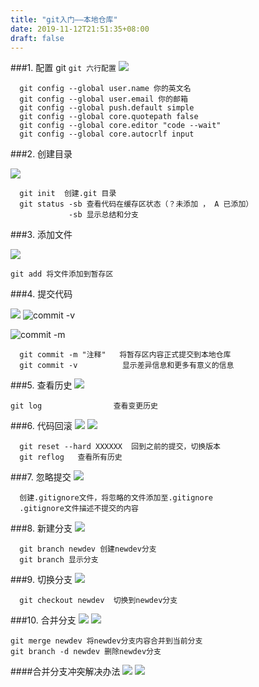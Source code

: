 ```yaml
---
title: "git入门——本地仓库"
date: 2019-11-12T21:51:35+08:00
draft: false
---
```


###1. 配置 git
`git 六行配置`
![](https://upload-images.jianshu.io/upload_images/16155751-72729a60473bfd7e.png?imageMogr2/auto-orient/strip%7CimageView2/2/w/1240)

```
  git config --global user.name 你的英文名
  git config --global user.email 你的邮箱
  git config --global push.default simple
  git config --global core.quotepath false
  git config --global core.editor "code --wait"
  git config --global core.autocrlf input
```

###2. 创建目录

![](https://upload-images.jianshu.io/upload_images/16155751-7f21fcdbb6a83d90.png?imageMogr2/auto-orient/strip%7CimageView2/2/w/1240)

```
  git init  创建.git 目录
  git status -sb 查看代码在缓存区状态（？未添加 ， A 已添加）
             -sb 显示总结和分支

```

###3. 添加文件

![](https://upload-images.jianshu.io/upload_images/16155751-4846cd611464942f.png?imageMogr2/auto-orient/strip%7CimageView2/2/w/1240)

```
git add 将文件添加到暂存区
```

###4. 提交代码

![](https://upload-images.jianshu.io/upload_images/16155751-34b4b0bbb95231de.png?imageMogr2/auto-orient/strip%7CimageView2/2/w/1240)
![commit -v](https://upload-images.jianshu.io/upload_images/16155751-a5eab528635a604a.png?imageMogr2/auto-orient/strip%7CimageView2/2/w/1240)

![commit -m](https://upload-images.jianshu.io/upload_images/16155751-d529650ce7917777.png?imageMogr2/auto-orient/strip%7CimageView2/2/w/1240)

```
  git commit -m "注释"   将暂存区内容正式提交到本地仓库
  git commit -v          显示差异信息和更多有意义的信息
```

###5. 查看历史
![](https://upload-images.jianshu.io/upload_images/16155751-6d3ffe7769c035c6.png?imageMogr2/auto-orient/strip%7CimageView2/2/w/1240)

```
git log                查看变更历史
```

###6. 代码回滚
![](https://upload-images.jianshu.io/upload_images/16155751-313bf160e72cdb22.png?imageMogr2/auto-orient/strip%7CimageView2/2/w/1240)
![](https://upload-images.jianshu.io/upload_images/16155751-310bde25116983c6.png?imageMogr2/auto-orient/strip%7CimageView2/2/w/1240)

```
  git reset --hard XXXXXX  回到之前的提交，切换版本
  git reflog   查看所有历史
```

###7. 忽略提交
![](https://upload-images.jianshu.io/upload_images/16155751-f7bd39b4dde00fad.png?imageMogr2/auto-orient/strip%7CimageView2/2/w/1240)

```
  创建.gitignore文件，将忽略的文件添加至.gitignore
  .gitignore文件描述不提交的内容
```

###8. 新建分支
![](https://upload-images.jianshu.io/upload_images/16155751-0bfd5d1563f50308.png?imageMogr2/auto-orient/strip%7CimageView2/2/w/1240)

```
  git branch newdev 创建newdev分支
  git branch 显示分支
```

###9. 切换分支
![](https://upload-images.jianshu.io/upload_images/16155751-c95b1d8fa6143e96.png?imageMogr2/auto-orient/strip%7CimageView2/2/w/1240)

```
  git checkout newdev  切换到newdev分支
```

###10. 合并分支
![](https://upload-images.jianshu.io/upload_images/16155751-429adc7da4862de4.png?imageMogr2/auto-orient/strip%7CimageView2/2/w/1240)
![](https://upload-images.jianshu.io/upload_images/16155751-7b9d5d8b2baa7620.png?imageMogr2/auto-orient/strip%7CimageView2/2/w/1240)

```
git merge newdev 将newdev分支内容合并到当前分支
git branch -d newdev 删除newdev分支
```

####合并分支冲突解决办法
![](https://upload-images.jianshu.io/upload_images/16155751-3871bb11d4b42447.png?imageMogr2/auto-orient/strip%7CimageView2/2/w/1240)
![](https://upload-images.jianshu.io/upload_images/16155751-da81380fbd0a47eb.png?imageMogr2/auto-orient/strip%7CimageView2/2/w/1240)
